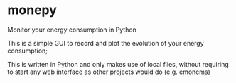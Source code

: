 # monepy
Monitor your energy consumption in Python

This is a simple GUI to record and plot the evolution of your energy consumption;

This is written in Python and only makes use of local files, without requiring to start any web interface as other projects would do (e.g. emoncms)

